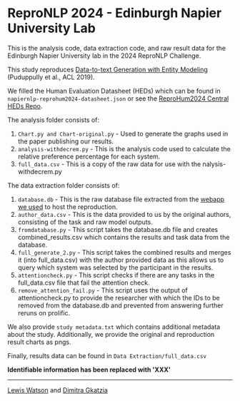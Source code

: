 # ReproNLP 2024 - Edinburgh Napier University Lab

This is the analysis code, data extraction code, and raw result data for the Edinburgh Napier University lab in the 2024 ReproNLP Challenge. 

This study reproduces [Data-to-text Generation with Entity Modeling](https://aclanthology.org/P19-1195) (Puduppully et al., ACL 2019).

We filled the Human Evaluation Datasheet (HEDs) which can be found in `napiernlp-reprohum2024-datasheet.json` or see the [ReproHum2024 Central HEDs Repo](https://github.com/nlp-heds/repronlp2024).

The analysis folder consists of:
1. `Chart.py and Chart-original.py` - Used to generate the graphs used in the paper publishing our results.
2. `analysis-withdecrem.py` - This is the analysis code used to calculate the relative preference percentage for each system.
3. `full_data.csv` - This is a copy of the raw data for use with the nalysis-withdecrem.py

The data extraction folder consists of:
1. `database.db` - This is the raw database file extracted from the [webapp we used](https://github.com/nlgcat/reprohum-prolific-webapp) to host the reproduction.
2. `author_data.csv` - This is the data provided to us by the original authors, consisting of the task and raw model outputs.
3. `fromdatabase.py` - This script takes the database.db file and creates combined_results.csv which contains the results and task data from the database.
4. `full_generate_2.py` - This script takes the combined results and merges it (into full_data.csv) with the author provided data as this allows us to query which system was selected by the participant in the results.
5. `attentioncheck.py` - This script checks if there are any tasks in the full_data.csv file that fail the attention check.
6. `remove_attention_fail.py` - This script uses the output of attentioncheck.py to provide the researcher with which the IDs to be removed from the database.db and prevented from answering further reruns on prolific.

We also provide `study metadata.txt` which contains additional metadata about the study.
Additionally, we provide the original and reproduction result charts as pngs.

Finally, results data can be found in `Data Extraction/full_data.csv`

**Identifiable information has been replaced with 'XXX'**

---
[Lewis Watson](https://lnwatson.co.uk) and [Dimitra Gkatzia](https://dimitragkatzia.wordpress.com)
